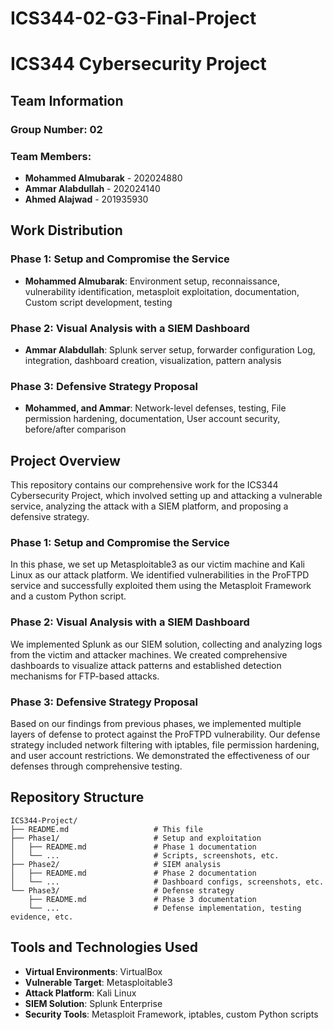 # ICS344-02-G3-Final-Project
# ICS344 Cybersecurity Project

## Team Information

### Group Number: 02

### Team Members:
- **Mohammed Almubarak** - 202024880
- **Ammar Alabdullah** - 202024140
- **Ahmed Alajwad** - 201935930

## Work Distribution

### Phase 1: Setup and Compromise the Service
- **Mohammed Almubarak**: Environment setup, reconnaissance, vulnerability identification, metasploit exploitation, documentation, Custom script development, testing

### Phase 2: Visual Analysis with a SIEM Dashboard
- **Ammar Alabdullah**: Splunk server setup, forwarder configuration Log, integration, dashboard creation, visualization, pattern analysis

### Phase 3: Defensive Strategy Proposal
- **Mohammed, and Ammar**: Network-level defenses, testing, File permission hardening, documentation, User account security, before/after comparison

## Project Overview

This repository contains our comprehensive work for the ICS344 Cybersecurity Project, which involved setting up and attacking a vulnerable service, analyzing the attack with a SIEM platform, and proposing a defensive strategy.

### Phase 1: Setup and Compromise the Service
In this phase, we set up Metasploitable3 as our victim machine and Kali Linux as our attack platform. We identified vulnerabilities in the ProFTPD service and successfully exploited them using the Metasploit Framework and a custom Python script.

### Phase 2: Visual Analysis with a SIEM Dashboard
We implemented Splunk as our SIEM solution, collecting and analyzing logs from the victim and attacker machines. We created comprehensive dashboards to visualize attack patterns and established detection mechanisms for FTP-based attacks.

### Phase 3: Defensive Strategy Proposal
Based on our findings from previous phases, we implemented multiple layers of defense to protect against the ProFTPD vulnerability. Our defense strategy included network filtering with iptables, file permission hardening, and user account restrictions. We demonstrated the effectiveness of our defenses through comprehensive testing.

## Repository Structure

```
ICS344-Project/
├── README.md                   # This file
├── Phase1/                     # Setup and exploitation
│   ├── README.md               # Phase 1 documentation
│   └── ...                     # Scripts, screenshots, etc.
├── Phase2/                     # SIEM analysis
│   ├── README.md               # Phase 2 documentation
│   └── ...                     # Dashboard configs, screenshots, etc.
└── Phase3/                     # Defense strategy
    ├── README.md               # Phase 3 documentation
    └── ...                     # Defense implementation, testing evidence, etc.
```

## Tools and Technologies Used

- **Virtual Environments**: VirtualBox
- **Vulnerable Target**: Metasploitable3
- **Attack Platform**: Kali Linux
- **SIEM Solution**: Splunk Enterprise
- **Security Tools**: Metasploit Framework, iptables, custom Python scripts
